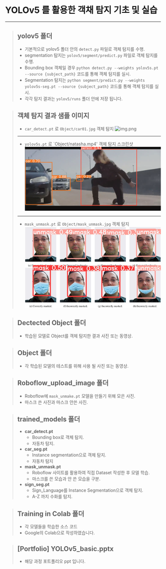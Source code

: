 # YOLOv5 를 활용한 객채 탐지 기초 및 실습
***

>## yolov5 폴더
> - 기본적으로 yolov5 폴더 안의 `detect.py` 파일로 객체 탐지를 수행.
> - segmentation 탐지는 `yolov5/segment/predict.py` 파일로 객체 탐지를 수행.
> - Bounding box 객체일 경우 `python detect.py --weights yolov5s.pt --source {subject_path}` 코드를 통해 객체 탐지를 실시.
> - Segmentation 탐지는 `python segment/predict.py --weights yolov5s-seg.pt --source {subject_path}` 코드를 통해 객체 탐지를 실시.
> - 각각 탐지 결과는 `yolov5/runs` 폴더 안에 저장 됩니다.

>## 객체 탐지 결과 샘플 이미지
> - `car_detect.pt` 로 `Object/car01.jpg` 객체 탐지 ![img.png](img.png)
>***
> - `yolov5s.pt` 로 `Object/natasha.mp4' 객체 탐지 스크린샷 ![img_1.png](img_1.png)
>***
> - `mask_unmask.pt` 로 `Object/mask_unmask.jpg` 객체 탐지 ![mask_unmask.jpg](Detected%20Object%2Fmask_unmask.jpg)

>## Dectected Object 폴더
> - 학습된 모델로 Object를 객체 탐지한 결과 사진 또는 동영상.

>## Object 폴더
> - 각 학습된 모델의 테스트를 위해 사용 될 사진 또는 동영상.

>## Roboflow_upload_image 폴더
> - Roboflow에 `mask_unmake.pt` 모델을 만들기 위해 모은 사진.
> - 마스크 쓴 사진과 마스크 안쓴 사진.

>## trained_models 폴더
> - **car_detect.pt**
>   - Bounding box로 객체 탐지.
>   - 자동차 탐지.
> - **car_seg.pt**
>   - Instance segmentation으로 객체 탐지.
>   - 자동차 탐지
> - **mask_unmask.pt**
>   - Roboflow 사이트를 활용하여 직접 Dataset 작성한 후 모델 학습.
>   - 마스크를 쓴 모습과 안 쓴 모습을 구분.
> - **sign_seg.pt**
>   - Sign_Language를 Instance Segmentation으로 객체 탐지.
>   - A-Z 까지 수화를 탐지.

>## Training in Colab 폴더
> - 각 모델들을 학습한 소스 코드
> - Google의 Colab으로 작성하였습니다.

>## [Portfolio] YOLOv5_basic.pptx
> - 해당 과정 포트폴리오 ppt 입니다.



